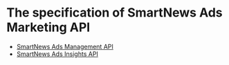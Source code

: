 # The specification of SmartNews Ads Marketing API

- [SmartNews Ads Management API](smartnews-ads-management-api.md)
- [SmartNews Ads Insights API](smartnews-ads-insights-api.md)
